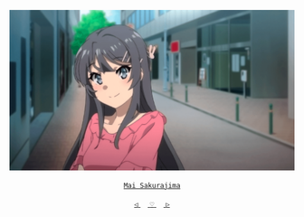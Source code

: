 <div align="center">

 

 [![@ikx7a](https://github.com/ikx7a/Waifu/blob/main/Resources/Mai%20Sakurajima.png)](https://github.com/ikx7a)


  <a href="https://anilist.co/character/127222/Mai-Sakurajima"> `Mai Sakurajima` </a>



<a href="https://github.com/ikx7a/Waifu/tree/main/Kurumi%20Tokisaki"> `◁` </a>ㅤ<a href="https://github.com/ikx7a/Waifu"> `♡` </a>ㅤ<a href="https://github.com/ikx7a/Waifu/tree/main/Makima"> `▷` </a>

</div>

